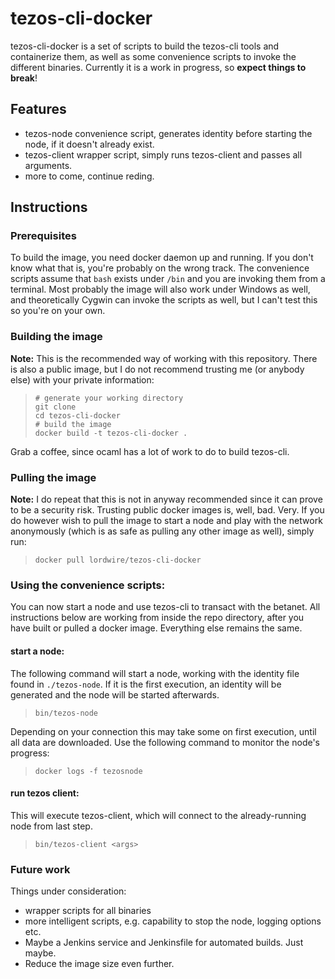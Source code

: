 # tezos-cli-docker



tezos-cli-docker is a set of scripts to build the tezos-cli tools and containerize them, as well as some convenience scripts to invoke the different binaries. Currently it is a work in progress, so __expect things to break__!

## Features

  - tezos-node convenience script, generates identity before starting the node, if it doesn't already exist.
  - tezos-client wrapper script, simply runs tezos-client and passes all arguments. 
  - more to come, continue reding. 



## Instructions

### Prerequisites
To build the image, you need docker daemon up and running. If you don't know what that is, you're probably on the wrong track. The convenience scripts assume that `bash` exists under `/bin` and you are invoking them from a terminal. Most probably the image will also work under Windows as well, and theoretically Cygwin can invoke the scripts as well, but I can't test this so you're on your own.  

### Building the image
__Note:__ This is the recommended way of working with this repository. There is also a public image, but I do not recommend trusting me (or anybody else) with your private information:

>     # generate your working directory
>     git clone
>     cd tezos-cli-docker
>     # build the image
>     docker build -t tezos-cli-docker .
Grab a coffee, since ocaml has a lot of work to do to build tezos-cli.


### Pulling the image
__Note:__ I do repeat that this is not in anyway recommended since it can prove to be a security risk. Trusting public docker images is, well, bad. Very.
If you do however wish to pull the image to start a node and play with the network anonymously (which is as safe as pulling any other image as well), simply run: 

>     docker pull lordwire/tezos-cli-docker


### Using the convenience scripts: 
You can now start a node and use tezos-cli to transact with the betanet. All instructions below are working from inside the repo directory, after you have built or pulled a docker image. Everything else remains the same. 

#### start a node:
The following command will start a node, working with the identity file found in `./tezos-node`. If it is the first execution, an identity will be generated and the node will be started afterwards. 
>     bin/tezos-node
Depending on your connection this may take some on first execution, until all data are downloaded. Use the following command to monitor the node's progress:
>     docker logs -f tezosnode


#### run tezos client: 
This will execute tezos-client, which will connect to the already-running node from last step. 
>     bin/tezos-client <args>



### Future work

Things under consideration:
  - wrapper scripts for all binaries
  - more intelligent scripts, e.g. capability to stop the node, logging options etc. 
  - Maybe a Jenkins service and Jenkinsfile for automated builds. Just maybe.
  - Reduce the image size even further.
    
